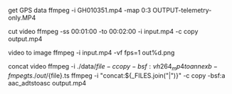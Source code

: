get GPS data
ffmpeg -i GH010351.mp4 -map 0:3 OUTPUT-telemetry-only.MP4

cut video
ffmpeg -ss 00:01:00 -to 00:02:00 -i input.mp4 -c copy output.mp4

video to image
ffmpeg -i input.mp4 -vf fps=1 out%d.png

concat video
ffmpeg -i ./data/${file} -c copy -bsf:v h264_mp4toannexb -f mpegts ./out/${file}.ts
ffmpeg -i "concat:${\_FILES.join("|")}" -c copy -bsf:a aac_adtstoasc output.mp4
